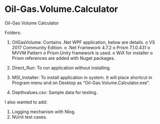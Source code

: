 # Oil-Gas.Volume.Calculator
Oil-Gas Volume Calculator

Folders:
1.	OilGasVolume: Contains .Net WPF application, below are details.
o	VS 2017 Community Edition.
o	.Net Framework 4.7.2
o	Prism 7.1.0.431
o	MVVM Pattern
o	Prism.Unity framework is used.
o	WiX for installer
o	Prism references are added with Nuget packages.

2.	Direct_Run: To run application without installing.
3.	MSI_Installer: To install application in system. It will place shortcut in Program menu and on Desktop as “Oil-Gas.Volume.Calculator.exe”.
4.	Depthvalues.csv: Sample data for testing.

I also wanted to add:
1.	Logging mechanism with Nlog.
2.	NUnit test cases.
